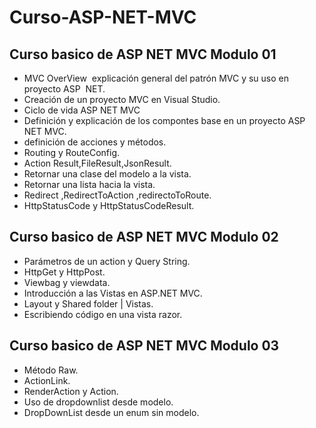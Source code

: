 # Curso-ASP-NET-MVC

## Curso basico de ASP NET MVC Modulo 01

* MVC OverView  explicación general del patrón MVC y su uso en proyecto ASP  NET.
* Creación de un proyecto MVC en Visual Studio.
* Ciclo de vida ASP NET MVC
* Definición y explicación de los compontes base en un proyecto ASP NET MVC.
* definición de acciones y métodos.
* Routing y RouteConfig.
* Action Result,FileResult,JsonResult.
* Retornar una clase del modelo a la vista.
* Retornar una lista hacia la vista.
* Redirect ,RedirectToAction ,redirectoToRoute.
* HttpStatusCode y HttpStatusCodeResult.

## Curso basico de ASP NET MVC Modulo 02

*	Parámetros de un action y Query String.
* HttpGet y HttpPost.
*	Viewbag y viewdata.
*	Introducción a las Vistas en ASP.NET MVC.
*	Layout y Shared folder | Vistas.
*	Escribiendo código en una vista razor.



## Curso basico de ASP NET MVC Modulo 03


* Método Raw.
* ActionLink.
* RenderAction y Action.
* Uso de dropdownlist desde modelo.
* DropDownList desde un enum sin modelo.

